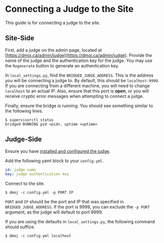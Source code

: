 # Connecting a Judge to the Site

This guide is for connecting a judge to the site.

## Site-Side

First, add a judge on the admin page, located at [https://dmoj.ca/admin/judge](https://dmoj.ca/admin/judge). Provide the name of the judge and the authentication key for the judge. You may use the `Regenerate` button to generate an authentication key.

In `local_settings.py`, find the `BRIDGED_JUDGE_ADDRESS`. This is the address you will be connecting a judge to. By default, this should be `localhost:9999`. If you are connecting from a different machine, you will need to change `localhost` to an actual IP. Also, ensure that this port is **open**, or you will receive cryptic error messages when attempting to connect a judge.

Finally, ensure the bridge is running. You should see something similar to the following lines.
```shell-session
$ supervisorctl status
bridged RUNNING pid <pid>, uptime <uptime>
```

## Judge-Side

Ensure you have [installed and configured the judge](/judge/linux_installation.md).

Add the following yaml block to your `config.yml`.
```yaml
id: judge name
key: judge authentication key
```

Connect to the site.
```shell-session
$ dmoj -c config.yml -p PORT IP
```
`PORT` and `IP` should be the port and IP that was specified in `BRIDGED_JUDGE_ADDRESS`. If the port is 9999, you can exclude the `-p PORT` argument, as the judge will default to port 9999.

If you are using the defaults in `local_settings.py`, the following command should suffice.
```shell-session
$ dmoj -c config.yml localhost
```
